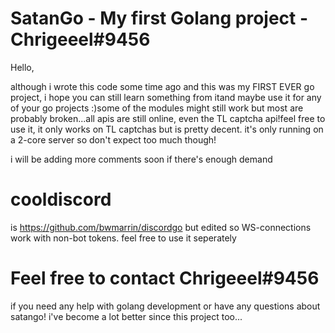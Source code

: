 # SatanGo - My first Golang project - Chrigeeel#9456

Hello,

although i wrote this code some time ago and this was my FIRST EVER go project, i hope you can still learn something from itand maybe use it for any of your go projects :)some of the modules might still work but most are probably broken...all apis are still online, even the TL captcha api!feel free to use it, it only works on TL captchas but is pretty decent. it's only running on a 2-core server so don't expect too much though!

i will be adding more comments soon if there's enough demand

# cooldiscord

is https://github.com/bwmarrin/discordgo but edited so WS-connections work with non-bot tokens.
feel free to use it seperately

# Feel free to contact Chrigeeel#9456

if you need any help with golang development or have any questions about satango!
i've become a lot better since this project too...
